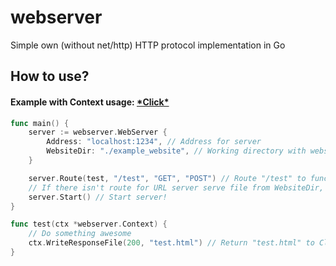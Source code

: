 # webserver
Simple own (without net/http) HTTP protocol implementation in Go

## How to use?
#### Example with Context usage: [\*Click\*](main.go)
```go
func main() {
    server := webserver.WebServer {
        Address: "localhost:1234", // Address for server
        WebsiteDir: "./example_website", // Working directory with website files
    }

    server.Route(test, "/test", "GET", "POST") // Route "/test" to function "root" for HTTP methods GET and POST
    // If there isn't route for URL server serve file from WebsiteDir, for / it's index.html
    server.Start() // Start server!
}

func test(ctx *webserver.Context) {
    // Do something awesome
    ctx.WriteResponseFile(200, "test.html") // Return "test.html" to Client
}
```